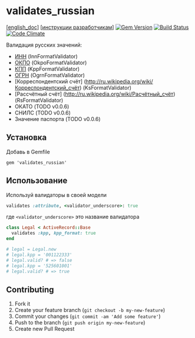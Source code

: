# validates_russian

[[english_doc](doc/english_readme.md)]
[[инструкции разработчикам](https://github.com/asiniy/validates_russian/wiki/Инструкции-разработчикам)]
[![Gem Version](https://badge.fury.io/rb/validates_russian.png)](http://badge.fury.io/rb/validates_russian)
[![Build Status](https://travis-ci.org/asiniy/validates_russian.png?branch=master)](https://travis-ci.org/asiniy/validates_russian)
[![Code Climate](https://codeclimate.com/github/asiniy/validates_russian.png)](https://codeclimate.com/github/asiniy/validates_russian)

Валидация русских значений:

* [ИНН](http://ru.wikipedia.org/wiki/Идентификационный_номер_налогоплательщика) (InnFormatValidator)
* [ОКПО](http://ru.wikipedia.org/wiki/Общероссийский_классификатор_предприятий_и_организаций) (OkpoFormatValidator)
* [КПП](http://ru.wikipedia.org/wiki/Код_причины_постановки_на_учёт) (KppFormatValidator)
* [ОГРН](http://ru.wikipedia.org/wiki/Основной_государственный_регистрационный_номер) (OgrnFormatValidator)
* [Корреспондентский счёт] (http://ru.wikipedia.org/wiki/Корреспондентский_счёт) (KsFormatValidator)
* [Рассчётный счёт] (http://ru.wikipedia.org/wiki/Расчётный_счёт) (RsFormatValidator)
* ОКАТО (TODO v0.0.6)
* СНИЛС (TODO v0.0.6)
* Значение паспорта (TODO v0.0.6)

## Установка

Добавь в Gemfile

    gem 'validates_russian'

## Использование

Используй валидаторы в своей модели

```ruby
validates :attribute, <validator_underscore>: true
```

где `<validator_underscore>` это название валидатора

```ruby
class Legal < ActiveRecord::Base
  validates :kpp, kpp_format: true
end

# legal = Legal.new
# legal.kpp = '001122333'
# legal.valid? # => false
# legal.kpp = '525601001'
# legal.valid? # => true
```

## Contributing

1. Fork it
2. Create your feature branch (`git checkout -b my-new-feature`)
3. Commit your changes (`git commit -am 'Add some feature'`)
4. Push to the branch (`git push origin my-new-feature`)
5. Create new Pull Request
